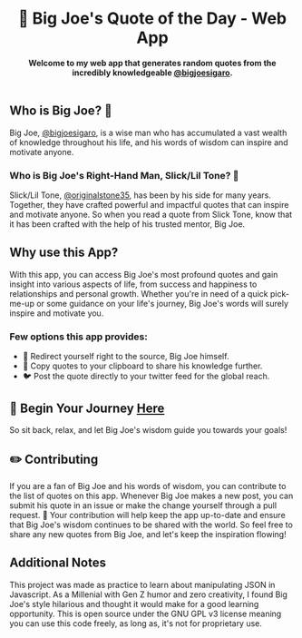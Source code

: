 <div align="center">
  <h1>💯 Big Joe's Quote of the Day - Web App</h1>
  <strong>Welcome to my web app that generates random quotes from the incredibly knowledgeable <a href="https://www.tiktok.com/@bigjoesigaro" target="_blank">@bigjoesigaro</a>.</strong>
</div>
</br>

## Who is Big Joe? 🤔
Big Joe, <a href="https://www.tiktok.com/@bigjoesigaro" target="_blank">@bigjoesigaro</a>, is a wise man who has accumulated a vast wealth of knowledge throughout his life, and his words of wisdom can inspire and motivate anyone.

### Who is Big Joe's Right-Hand Man, Slick/Lil Tone? 🤌
Slick/Lil Tone, <a href="https://www.tiktok.com/@originalstone35" target="_blank">@originalstone35</a>, has been by his side for many years. Together, they have crafted powerful and impactful quotes that can inspire and motivate anyone. So when you read a quote from Slick Tone, know that it has been crafted with the help of his trusted mentor, Big Joe.

## Why use this App?
With this app, you can access Big Joe's most profound quotes and gain insight into various aspects of life, from success and happiness to relationships and personal growth. Whether you're in need of a quick pick-me-up or some guidance on your life's journey, Big Joe's words will surely inspire and motivate you.

### Few options this app provides:
- 🔗 Redirect yourself right to the source, Big Joe himself.
- 📝 Copy quotes to your clipboard to share his knowledge further.
- 🐦 Post the quote directly to your twitter feed for the global reach.

## 🙏 Begin Your Journey <a href="https://csarcade.github.io/bigjoesqotd/" target="_blank">Here</a>
So sit back, relax, and let Big Joe's wisdom guide you towards your goals!

## ✏️ Contributing
If you are a fan of Big Joe and his words of wisdom, you can contribute to the list of quotes on this app. Whenever Big Joe makes a new post, you can submit his quote in an issue or make the change yourself through a pull request. 🙌 Your contribution will help keep the app up-to-date and ensure that Big Joe's wisdom continues to be shared with the world. So feel free to share any new quotes from Big Joe, and let's keep the inspiration flowing!

## Additional Notes
This project was made as practice to learn about manipulating JSON in Javascript. As a Millenial with Gen Z humor and zero creativity, I found Big Joe's style hilarious and thought it would make for a good learning opportunity. This is open source under the GNU GPL v3 license meaning you can use this code freely, as long as, it's not for proprietary use.
